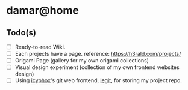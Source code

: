 # damar@home

## Todo(s)

- [ ] Ready-to-read Wiki.
- [ ] Each projects have a page. reference: https://h3rald.com/projects/
- [ ] Origami Page (gallery for my own origami collections)
- [ ] Visual design experiment (collection of my own frontend websites design)
- [ ] Using [icyphox](https://icyphox.sh/)'s git web frontend, [legit](https://git.icyphox.sh/legit), for storing my project repo.
